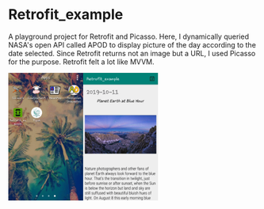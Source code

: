 # Retrofit_example
A playground project for Retrofit and Picasso. Here, I dynamically queried NASA's open API called APOD to display picture
of the day according to the date selected. Since Retrofit returns not an image but a URL, I used Picasso for the purpose. 
Retrofit felt a lot like MVVM.<br/>

<img src="https://github.com/srishti-R/srishti-R.github.io/blob/master/img/ezgif.com-crop(4).gif"  height="30%" width="30%"/><img src="https://github.com/srishti-R/srishti-R.github.io/blob/master/img/ezgif.com-crop(3).gif"  height="30%" width="30%"/>

